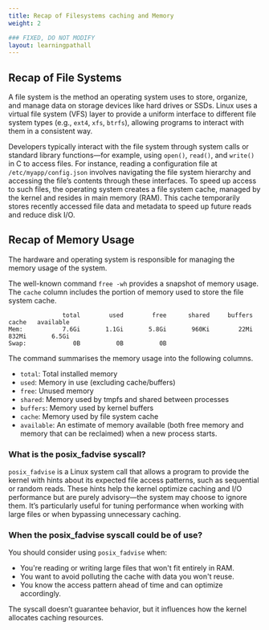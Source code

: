 ```yaml
---
title: Recap of Filesystems caching and Memory
weight: 2

### FIXED, DO NOT MODIFY
layout: learningpathall
---
```


## Recap of File Systems

A file system is the method an operating system uses to store, organize, and manage data on storage devices like hard drives or SSDs. Linux uses a virtual file system (VFS) layer to provide a uniform interface to different file system types (e.g., `ext4`, `xfs`, `btrfs`), allowing programs to interact with them in a consistent way. 

Developers typically interact with the file system through system calls or standard library functions—for example, using `open()`, `read()`, and `write()` in C to access files. For instance, reading a configuration file at `/etc/myapp/config.json` involves navigating the file system hierarchy and accessing the file’s contents through these interfaces. To speed up access to such files, the operating system creates a file system cache, managed by the kernel and resides in main memory (RAM). This cache temporarily stores recently accessed file data and metadata to speed up future reads and reduce disk I/O.


## Recap of Memory Usage

The hardware and operating system is responsible for managing the memory usage of the system.

The well-known command `free -wh` provides a snapshot of memory usage. The `cache` column includes the portion of memory used to store the file system cache. 

```output
               total        used        free      shared     buffers       cache   available
Mem:           7.6Gi       1.1Gi       5.8Gi       960Ki        22Mi       832Mi       6.5Gi
Swap:             0B          0B          0B
```

The command summarises the memory usage into the following columns. 

- `total`: Total installed memory
- `used`: Memory in use (excluding cache/buffers)
- `free`: Unused memory
- `shared`: Memory used by tmpfs and shared between processes
- `buffers`: Memory used by kernel buffers
- `cache`:  Memory used by file system cache
- `available`: An estimate of memory available (both free memory and memory that can be reclaimed) when a new process starts.


### What is the posix_fadvise syscall?

`posix_fadvise` is a Linux system call that allows a program to provide the kernel with hints about its expected file access patterns, such as sequential or random reads. These hints help the kernel optimize caching and I/O performance but are purely advisory—the system may choose to ignore them. It’s particularly useful for tuning performance when working with large files or when bypassing unnecessary caching.

### When the posix_fadvise syscall could be of use?

You should consider using `posix_fadvise` when:

- You're reading or writing large files that won't fit entirely in RAM.
- You want to avoid polluting the cache with data you won't reuse.
- You know the access pattern ahead of time and can optimize accordingly.

The syscall doesn’t guarantee behavior, but it influences how the kernel allocates caching resources.



